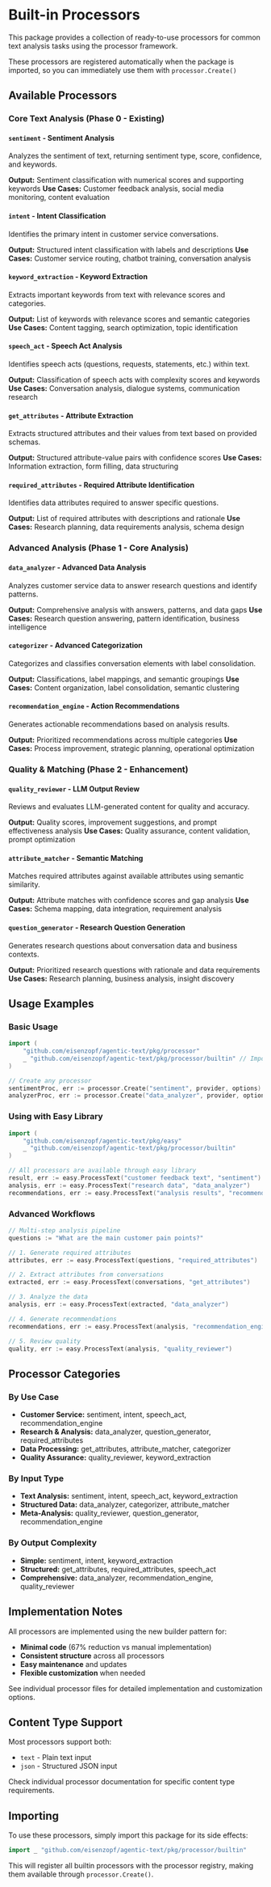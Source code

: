 # Built-in Processors

This package provides a collection of ready-to-use processors for common text analysis tasks using the processor framework.

These processors are registered automatically when the package is imported, so you can immediately use them with `processor.Create()`

## Available Processors

### Core Text Analysis (Phase 0 - Existing)

#### `sentiment` - Sentiment Analysis
Analyzes the sentiment of text, returning sentiment type, score, confidence, and keywords.

**Output:** Sentiment classification with numerical scores and supporting keywords
**Use Cases:** Customer feedback analysis, social media monitoring, content evaluation

#### `intent` - Intent Classification  
Identifies the primary intent in customer service conversations.

**Output:** Structured intent classification with labels and descriptions
**Use Cases:** Customer service routing, chatbot training, conversation analysis

#### `keyword_extraction` - Keyword Extraction
Extracts important keywords from text with relevance scores and categories.

**Output:** List of keywords with relevance scores and semantic categories
**Use Cases:** Content tagging, search optimization, topic identification

#### `speech_act` - Speech Act Analysis
Identifies speech acts (questions, requests, statements, etc.) within text.

**Output:** Classification of speech acts with complexity scores and keywords
**Use Cases:** Conversation analysis, dialogue systems, communication research

#### `get_attributes` - Attribute Extraction
Extracts structured attributes and their values from text based on provided schemas.

**Output:** Structured attribute-value pairs with confidence scores
**Use Cases:** Information extraction, form filling, data structuring

#### `required_attributes` - Required Attribute Identification
Identifies data attributes required to answer specific questions.

**Output:** List of required attributes with descriptions and rationale
**Use Cases:** Research planning, data requirements analysis, schema design

### Advanced Analysis (Phase 1 - Core Analysis)

#### `data_analyzer` - Advanced Data Analysis
Analyzes customer service data to answer research questions and identify patterns.

**Output:** Comprehensive analysis with answers, patterns, and data gaps
**Use Cases:** Research question answering, pattern identification, business intelligence

#### `categorizer` - Advanced Categorization
Categorizes and classifies conversation elements with label consolidation.

**Output:** Classifications, label mappings, and semantic groupings
**Use Cases:** Content organization, label consolidation, semantic clustering

#### `recommendation_engine` - Action Recommendations
Generates actionable recommendations based on analysis results.

**Output:** Prioritized recommendations across multiple categories
**Use Cases:** Process improvement, strategic planning, operational optimization

### Quality & Matching (Phase 2 - Enhancement)

#### `quality_reviewer` - LLM Output Review
Reviews and evaluates LLM-generated content for quality and accuracy.

**Output:** Quality scores, improvement suggestions, and prompt effectiveness analysis
**Use Cases:** Quality assurance, content validation, prompt optimization

#### `attribute_matcher` - Semantic Matching
Matches required attributes against available attributes using semantic similarity.

**Output:** Attribute matches with confidence scores and gap analysis
**Use Cases:** Schema mapping, data integration, requirement analysis

#### `question_generator` - Research Question Generation
Generates research questions about conversation data and business contexts.

**Output:** Prioritized research questions with rationale and data requirements
**Use Cases:** Research planning, business analysis, insight discovery

## Usage Examples

### Basic Usage

```go
import (
    "github.com/eisenzopf/agentic-text/pkg/processor"
    _ "github.com/eisenzopf/agentic-text/pkg/processor/builtin" // Import for registration
)

// Create any processor
sentimentProc, err := processor.Create("sentiment", provider, options)
analyzerProc, err := processor.Create("data_analyzer", provider, options)
```

### Using with Easy Library

```go
import (
    "github.com/eisenzopf/agentic-text/pkg/easy"
    _ "github.com/eisenzopf/agentic-text/pkg/processor/builtin"
)

// All processors are available through easy library
result, err := easy.ProcessText("customer feedback text", "sentiment")
analysis, err := easy.ProcessText("research data", "data_analyzer")
recommendations, err := easy.ProcessText("analysis results", "recommendation_engine")
```

### Advanced Workflows

```go
// Multi-step analysis pipeline
questions := "What are the main customer pain points?"

// 1. Generate required attributes
attributes, err := easy.ProcessText(questions, "required_attributes")

// 2. Extract attributes from conversations  
extracted, err := easy.ProcessText(conversations, "get_attributes")

// 3. Analyze the data
analysis, err := easy.ProcessText(extracted, "data_analyzer")

// 4. Generate recommendations
recommendations, err := easy.ProcessText(analysis, "recommendation_engine")

// 5. Review quality
quality, err := easy.ProcessText(analysis, "quality_reviewer")
```

## Processor Categories

### By Use Case
- **Customer Service:** sentiment, intent, speech_act, recommendation_engine
- **Research & Analysis:** data_analyzer, question_generator, required_attributes
- **Data Processing:** get_attributes, attribute_matcher, categorizer
- **Quality Assurance:** quality_reviewer, keyword_extraction

### By Input Type
- **Text Analysis:** sentiment, intent, speech_act, keyword_extraction
- **Structured Data:** data_analyzer, categorizer, attribute_matcher
- **Meta-Analysis:** quality_reviewer, question_generator, recommendation_engine

### By Output Complexity
- **Simple:** sentiment, intent, keyword_extraction
- **Structured:** get_attributes, required_attributes, speech_act
- **Comprehensive:** data_analyzer, recommendation_engine, quality_reviewer

## Implementation Notes

All processors are implemented using the new builder pattern for:
- **Minimal code** (67% reduction vs manual implementation)
- **Consistent structure** across all processors
- **Easy maintenance** and updates
- **Flexible customization** when needed

See individual processor files for detailed implementation and customization options.

## Content Type Support

Most processors support both:
- `text` - Plain text input
- `json` - Structured JSON input

Check individual processor documentation for specific content type requirements.

## Importing

To use these processors, simply import this package for its side effects:

```go
import _ "github.com/eisenzopf/agentic-text/pkg/processor/builtin"
```

This will register all builtin processors with the processor registry, making them available through `processor.Create()`. 